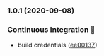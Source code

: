 ### 1.0.1 (2020-09-08)


### Continuous Integration 🤖

* build credentials ([ee00137](https://github.com/ndeitch/nestjs-keycloak/commit/ee001371ec247f7658f0dd95bdfa97128d881c4d))

